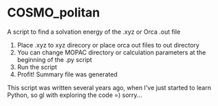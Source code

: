 # COSMO_politan
A script to find a solvation energy of the .xyz or Orca .out file

1) Place .xyz to xyz direcory or place orca out files to out directory
2) You can change MOPAC directory or calculation parameters at the beginning of the .py script
3) Run the script
4) Profit! Summary file was generated

This script was written several years ago, when I've just started to learn Python, so gl with exploring the code =) sorry...
